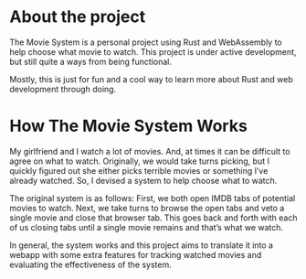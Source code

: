 # About the project

The Movie System is a personal project using Rust and WebAssembly to help choose what movie to watch. This project is under active development, but still quite a ways from being functional.

Mostly, this is just for fun and a cool way to learn more about Rust and web development through doing.

# How The Movie System Works
My girlfriend and I watch a lot of movies. And, at times it can be difficult to agree on what to watch. Originally, we would take turns picking, but I quickly figured out she either picks terrible movies or something I’ve already watched. So, I devised a system to help choose what to watch.

The original system is as follows:  First, we both open IMDB tabs of potential movies to watch. Next, we take turns to browse the open tabs and veto a single movie and close that browser tab. This goes back and forth with each of us closing tabs until a single movie remains and that’s what we watch.

In general, the system works and this project aims to translate it into a webapp with some extra features for tracking watched movies and evaluating the effectiveness of the system.

